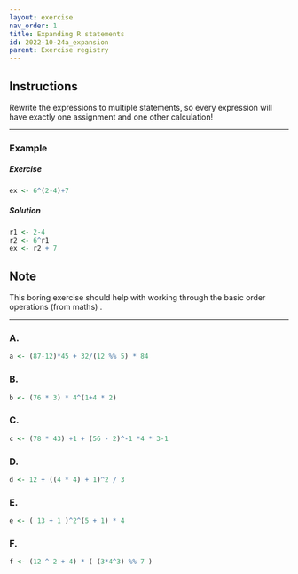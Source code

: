 ```yaml
---
layout: exercise 
nav_order: 1
title: Expanding R statements 
id: 2022-10-24a_expansion
parent: Exercise registry
---
```



## Instructions

Rewrite the expressions to multiple statements, so every expression will have exactly one assignment and one other calculation!

* * *

### Example

##### Exercise

```R
ex <- 6^(2-4)+7 
```

##### Solution

```R
r1 <- 2-4
r2 <- 6^r1
ex <- r2 + 7 
```

## Note

This boring exercise should help with working through the basic order operations (from maths) .

* * *

### A.

```R
a <- (87-12)*45 + 32/(12 %% 5) * 84
```

### B. 

```R
b <- (76 * 3) * 4^(1+4 * 2)
```

### C.

```R
c <- (78 * 43) +1 + (56 - 2)^-1 *4 * 3-1
```

### D.

```R
d <- 12 + ((4 * 4) + 1)^2 / 3
```

### E.

```R
e <- ( 13 + 1 )^2^(5 + 1) * 4
```

### F. 

```R
f <- (12 ^ 2 + 4) * ( (3*4^3) %% 7 )
```
